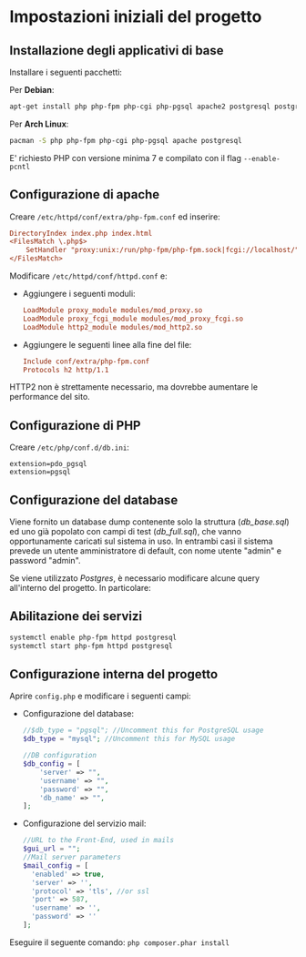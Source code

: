 # Impostazioni iniziali del progetto

## Installazione degli applicativi di base
Installare i seguenti pacchetti: 

Per **Debian**:
```bash
apt-get install php php-fpm php-cgi php-pgsql apache2 postgresql postgresql-client
```

Per **Arch Linux**:
```bash
pacman -S php php-fpm php-cgi php-pgsql apache postgresql
```

E' richiesto PHP con versione minima 7 e compilato con il flag ```--enable-pcntl```


## Configurazione di apache

Creare ```/etc/httpd/conf/extra/php-fpm.conf``` ed inserire:

```ini
DirectoryIndex index.php index.html
<FilesMatch \.php$>
    SetHandler "proxy:unix:/run/php-fpm/php-fpm.sock|fcgi://localhost/"
</FilesMatch>
```



Modificare ```/etc/httpd/conf/httpd.conf``` e:

- Aggiungere i seguenti moduli:

  ```ini
  LoadModule proxy_module modules/mod_proxy.so
  LoadModule proxy_fcgi_module modules/mod_proxy_fcgi.so
  LoadModule http2_module modules/mod_http2.so
  ```


- Aggiungere le seguenti linee alla fine del file:

  ```ini
  Include conf/extra/php-fpm.conf
  Protocols h2 http/1.1
  ```

HTTP2 non è strettamente necessario, ma dovrebbe aumentare le performance del sito.


## Configurazione di PHP

Creare ```/etc/php/conf.d/db.ini```:

```
extension=pdo_pgsql
extension=pgsql
```

## Configurazione del database
Viene fornito un database dump contenente solo la struttura (*db_base.sql*) ed uno già popolato con campi di test (*db_full.sql*), che vanno opportunamente caricati sul sistema in uso. In entrambi casi il sistema prevede un utente amministratore di default, con nome utente "admin" e password "admin".

Se viene utilizzato *Postgres*, è necessario modificare alcune query all'interno del progetto.
In particolare:
  

## Abilitazione dei servizi

```bash
systemctl enable php-fpm httpd postgresql
systemctl start php-fpm httpd postgresql
```

## Configurazione interna del progetto
Aprire ```config.php``` e modificare i seguenti campi:
- Configurazione del database:
  ```php
  //$db_type = "pgsql"; //Uncomment this for PostgreSQL usage
  $db_type = "mysql"; //Uncomment this for MySQL usage

  //DB configuration
  $db_config = [
      'server' => "",
      'username' => "",
      'password' => "",
      'db_name' => "",
  ];
  ```

- Configurazione del servizio mail:
  ```php
  //URL to the Front-End, used in mails
  $gui_url = "";
  //Mail server parameters
  $mail_config = [
    'enabled' => true,
    'server' => '',
    'protocol' => 'tls', //or ssl
    'port' => 587,
    'username' => '',
    'password' => ''
  ];
  ```

Eseguire il seguente comando:
```php composer.phar install```